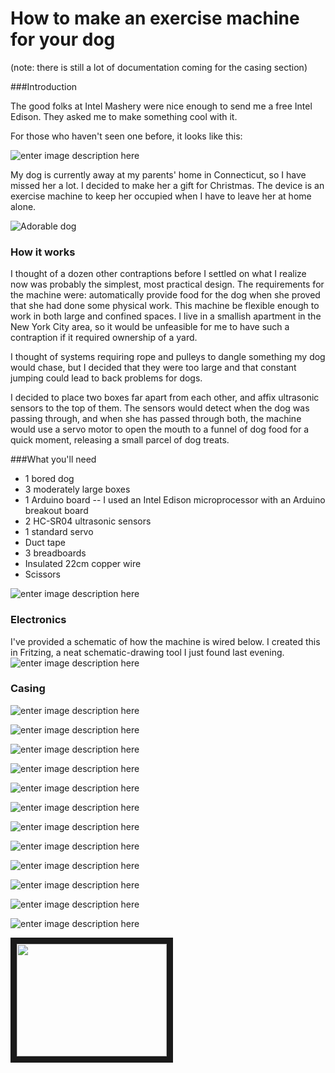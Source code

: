 # How to make an exercise machine for your dog

(note: there is still a lot of documentation coming for the casing section)

###Introduction

The good folks at Intel Mashery were nice enough to send me a free Intel Edison. They asked me to make something cool with it. 

For those who haven't seen one before, it looks like this:

![enter image description here](https://lh3.googleusercontent.com/rItpu_llC82tZCDVt9SdKmqkgdu7_-t1pc7ZGD2YhPY=s0 "intel_edison.jpg")


My dog is currently away at my parents' home in Connecticut, so I have missed her a lot. I decided to make her a gift for Christmas. The device is an exercise machine to keep her occupied when I have to leave her at home alone.


![Adorable dog](https://lh5.googleusercontent.com/vhjw43EExjB106SXdVR69AvfhZDvd2EMwYQKb2v1rrs=s0 "Adorable Dog")

### How it works

I thought of a dozen other contraptions before I settled on what I realize now was probably the simplest, most practical design. The requirements for the machine were: automatically provide food for the dog when she proved that she had done some physical work. This machine be flexible enough to work in both large and confined spaces. I live in a smallish apartment in the New York City area, so it would be unfeasible for me to have such a contraption if it required ownership of a yard.

I thought of systems requiring rope and pulleys to dangle something my dog would chase, but I decided that they were too large and that constant jumping could lead to back problems for dogs.

I decided to place two boxes far apart from each other, and affix ultrasonic sensors to the top of them. The sensors would detect when the dog was passing through, and when she has passed through both, the machine would use a servo motor to open the mouth to a funnel of dog food for a quick moment, releasing a small parcel of dog treats.


###What you'll need



* 1 bored dog
* 3 moderately large boxes
* 1 Arduino board -- I used an Intel Edison microprocessor with an Arduino breakout board
* 2 HC-SR04 ultrasonic sensors
* 1 standard servo
* Duct tape
* 3 breadboards
* Insulated 22cm copper wire
* Scissors



![enter image description here](https://lh3.googleusercontent.com/WprsjVgsSoqMPuO1lXXCxjHPJlBacOwuGl-OFYkjNVA=s0 "The bare necessities")



### Electronics

I've provided a schematic of how the machine is wired below. I created this in Fritzing, a neat schematic-drawing tool I just found last evening.
![enter image description here](https://lh3.googleusercontent.com/-cU0Vz-ATYDs/VJHSWeUkBII/AAAAAAAANp8/_ufhjH-woM8/s0/blueprint.jpg "blueprint.jpg")

### Casing

![enter image description here](https://lh6.googleusercontent.com/-BZDf3E9ZlZR9uT-xFA7ncm2QMgnGlYSLEgUXs_CMMM=s0 "20141210_164612.jpg")


![enter image description here](https://lh3.googleusercontent.com/sdzsrf_BGX0__iJMzVbMTZVnpR5xLw-ho-VbQfxzJn8=s0 "20141210_190824.jpg")



![enter image description here](https://lh5.googleusercontent.com/IkgYOtmEOoKX95WudQtcmybMj7q3aKzAWlSasCg5M3Q=s0 "20141210_190816.jpg")

![enter image description here](https://lh5.googleusercontent.com/qtAqi9fpmuQ7tFMtqOWUZMftpEIaJ879D_7h0F6kc2k=s0 "20141217_085127.jpg")

![enter image description here](https://lh6.googleusercontent.com/iKIlAFrzudKUD-lK_DaH4c5DcDxeXA2z2v9OS83looo=s0 "20141210_202219.jpg")

![enter image description here](https://lh3.googleusercontent.com/1e8fStzHCpkD0gILHZ6HP1l3MBkRqkrHBPnttjBth_k=s0 "20141217_043921.jpg")

![enter image description here](https://lh6.googleusercontent.com/HWXQz1YFk0W7YIWMntMx18t4LerNBEYHT96Xh_CLbV4=s0 "20141217_082503.jpg")

![enter image description here](https://lh3.googleusercontent.com/mn7EhwvmftcSfnILcjn0Nznl5vMJl9Gi9FPbOkCNnX8=s0 "20141217_082332.jpg")

![enter image description here](https://lh4.googleusercontent.com/91CZMa7hF84xfDJ5r3qMpKmigqzNBXKzq80-mo7AuGo=s0 "20141217_083135.jpg")

![enter image description here](https://lh4.googleusercontent.com/9AKlkpCMwqVglXlxDJ81SVDJ8I2bM47OP_cP9LWuMPU=s0 "20141217_084228.jpg")

![enter image description here](https://lh5.googleusercontent.com/3HYEo6nxTK81OvK4IsFFuWNbZkzXoyB1prPqVymmgoY=s0 "20141217_085035.jpg")

![enter image description here](https://lh6.googleusercontent.com/y3ULCd7g-yuJgScaZ160mX5akqW2g8CskQSkpFs38O4=s0 "20141217_085503.jpg")

<a href="http://www.youtube.com/watch?feature=player_embedded&v=shv30x-xJkk" target="_blank"><img src="http://img.youtube.com/vi/shv30x-xJkk/0.jpg" 
 width="240" height="180" border="10" /></a>

